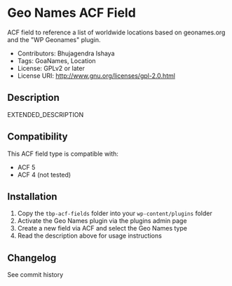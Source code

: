 # Geo Names ACF Field

ACF field to reference a list of worldwide locations based on geonames.org and the "WP Geonames" plugin.

- Contributors: Bhujagendra Ishaya
- Tags: GoaNames, Location
- License: GPLv2 or later
- License URI: http://www.gnu.org/licenses/gpl-2.0.html


## Description

EXTENDED_DESCRIPTION

## Compatibility

This ACF field type is compatible with:
* ACF 5
* ACF 4 (not tested)

## Installation

1. Copy the `tbp-acf-fields` folder into your `wp-content/plugins` folder
2. Activate the Geo Names plugin via the plugins admin page
3. Create a new field via ACF and select the Geo Names type
4. Read the description above for usage instructions

## Changelog

See commit history

